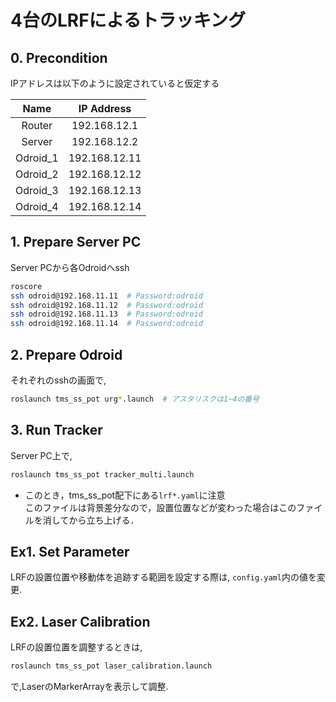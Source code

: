 # 4台のLRFによるトラッキング

## 0. Precondition
IPアドレスは以下のように設定されていると仮定する

| Name | IP Address |
|:-----:|:-----:|
| Router | 192.168.12.1 |
| Server | 192.168.12.2 |
| Odroid_1 | 192.168.12.11 |
| Odroid_2 | 192.168.12.12 |
| Odroid_3 | 192.168.12.13 |
| Odroid_4 | 192.168.12.14 |

## 1. Prepare Server PC
Server PCから各Odroidへssh
```bash
roscore
ssh odroid@192.168.11.11  # Password:odroid
ssh odroid@192.168.11.12  # Password:odroid
ssh odroid@192.168.11.13  # Password:odroid
ssh odroid@192.168.11.14  # Password:odroid
```

## 2. Prepare Odroid
それぞれのsshの画面で,
```bash
roslaunch tms_ss_pot urg*.launch  # アスタリスクは1~4の番号
```

## 3. Run Tracker
Server PC上で,
```bash
roslaunch tms_ss_pot tracker_multi.launch
```

* このとき，tms_ss_pot配下にある`lrf*.yaml`に注意 \
このファイルは背景差分なので，設置位置などが変わった場合はこのファイルを消してから立ち上げる．

## Ex1. Set Parameter
LRFの設置位置や移動体を追跡する範囲を設定する際は,
`config.yaml`内の値を変更.

## Ex2. Laser Calibration
LRFの設置位置を調整するときは,
```bash
roslaunch tms_ss_pot laser_calibration.launch
```
で,LaserのMarkerArrayを表示して調整.
